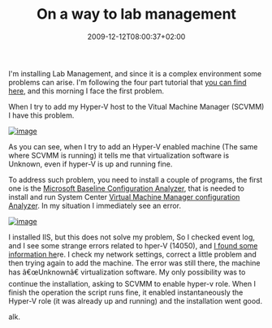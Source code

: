 ﻿---
title: "On a way to lab management"
description: ""
date: 2009-12-12T08:00:37+02:00
draft: false
tags: [Lab Management]
categories: [Visual Studio]
---
I'm installing Lab Management, and since it is a complex environment some problems can arise. I'm following the four part tutorial that [you can find here](http://blogs.msdn.com/lab_management/archive/2009/11/18/Getting-started-with-Lab-Management-_2800_Part-1_2900_.aspx), and this morning I face the first problem.

When I try to add my Hyper-V host to the Vitual Machine Manager (SCVMM) I have this problem.

[![image](https://www.codewrecks.com/blog/wp-content/uploads/2009/12/image_thumb11.png "image")](https://www.codewrecks.com/blog/wp-content/uploads/2009/12/image11.png)

As you can see, when I try to add an Hyper-V enabled machine (The same where SCVMM is running) it tells me that virtualization software is Unknown, even if hyper-V is up and running fine.

To address such problem, you need to install a couple of programs, the first one is the [Microsoft Baseline Configuration Analyzer](http://www.microsoft.com/downloads/details.aspx?familyid=DB70824D-ABAE-4A92-9AA2-1F43C0FA49B3&amp;displaylang=en), that is needed to install and run System Center [Virtual Machine Manager configuration Analyzer](http://www.microsoft.com/downloads/details.aspx?FamilyID=02d83950-c03d-454e-803b-96d1c1d5be24&amp;displaylang=en#filelist). In my situation I immediately see an error.

[![image](https://www.codewrecks.com/blog/wp-content/uploads/2009/12/image_thumb12.png "image")](https://www.codewrecks.com/blog/wp-content/uploads/2009/12/image12.png)

I installed IIS, but this does not solve my problem, So I checked event log, and I see some strange errors related to hper-V (14050), and [I found some information he](http://www.aspdeveloper.net/tiki-index.php?page=VirtualServerEvents_14050)re. I check my network settings, correct a little problem and then trying again to add the machine. The error was still there, the machine has â€œUnknownâ€ virtualization software. My only possibility was to continue the installation, asking to SCVMM to enable hyper-v role. When I finish the operation the script runs fine, it enabled instantaneously the Hyper-V role (it was already up and running) and the installation went good.

alk.
